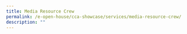 ```yaml
---
title: Media Resource Crew
permalink: /e-open-house/cca-showcase/services/media-resource-crew/
description: ""
---
```

